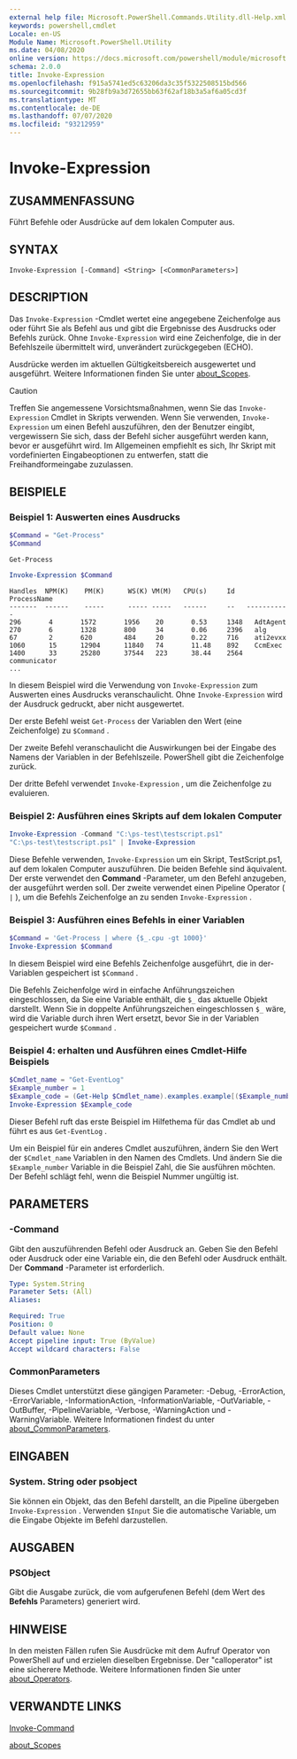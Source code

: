 ```yaml
---
external help file: Microsoft.PowerShell.Commands.Utility.dll-Help.xml
keywords: powershell,cmdlet
Locale: en-US
Module Name: Microsoft.PowerShell.Utility
ms.date: 04/08/2020
online version: https://docs.microsoft.com/powershell/module/microsoft.powershell.utility/invoke-expression?view=powershell-7.1&WT.mc_id=ps-gethelp
schema: 2.0.0
title: Invoke-Expression
ms.openlocfilehash: f915a5741ed5c63206da3c35f5322508515bd566
ms.sourcegitcommit: 9b28fb9a3d72655bb63f62af18b3a5af6a05cd3f
ms.translationtype: MT
ms.contentlocale: de-DE
ms.lasthandoff: 07/07/2020
ms.locfileid: "93212959"
---
```

# Invoke-Expression

## ZUSAMMENFASSUNG
Führt Befehle oder Ausdrücke auf dem lokalen Computer aus.

## SYNTAX

```
Invoke-Expression [-Command] <String> [<CommonParameters>]
```

## DESCRIPTION

Das `Invoke-Expression` -Cmdlet wertet eine angegebene Zeichenfolge aus oder führt Sie als Befehl aus und gibt die Ergebnisse des Ausdrucks oder Befehls zurück. Ohne `Invoke-Expression` wird eine Zeichenfolge, die in der Befehlszeile übermittelt wird, unverändert zurückgegeben (ECHO).

Ausdrücke werden im aktuellen Gültigkeitsbereich ausgewertet und ausgeführt. Weitere Informationen finden Sie unter [about_Scopes](../Microsoft.PowerShell.Core/About/about_Scopes.md).

> [!CAUTION]
> Treffen Sie angemessene Vorsichtsmaßnahmen, wenn Sie das `Invoke-Expression` Cmdlet in Skripts verwenden. Wenn Sie verwenden, `Invoke-Expression` um einen Befehl auszuführen, den der Benutzer eingibt, vergewissern Sie sich, dass der Befehl sicher ausgeführt werden kann, bevor er ausgeführt wird. Im Allgemeinen empfiehlt es sich, Ihr Skript mit vordefinierten Eingabeoptionen zu entwerfen, statt die Freihandformeingabe zuzulassen.

## BEISPIELE

### Beispiel 1: Auswerten eines Ausdrucks

```powershell
$Command = "Get-Process"
$Command
```

```Output
Get-Process
```

```powershell
Invoke-Expression $Command
```

```Output
Handles  NPM(K)    PM(K)      WS(K) VM(M)   CPU(s)     Id   ProcessName
-------  ------    -----      ----- -----   ------     --   -----------
296       4       1572       1956    20       0.53     1348   AdtAgent
270       6       1328       800     34       0.06     2396   alg
67        2       620        484     20       0.22     716    ati2evxx
1060      15      12904      11840   74       11.48    892    CcmExec
1400      33      25280      37544   223      38.44    2564   communicator
...
```

In diesem Beispiel wird die Verwendung von `Invoke-Expression` zum Auswerten eines Ausdrucks veranschaulicht. Ohne `Invoke-Expression` wird der Ausdruck gedruckt, aber nicht ausgewertet.

Der erste Befehl weist `Get-Process` der Variablen den Wert (eine Zeichenfolge) zu `$Command` .

Der zweite Befehl veranschaulicht die Auswirkungen bei der Eingabe des Namens der Variablen in der Befehlszeile. PowerShell gibt die Zeichenfolge zurück.

Der dritte Befehl verwendet `Invoke-Expression` , um die Zeichenfolge zu evaluieren.

### Beispiel 2: Ausführen eines Skripts auf dem lokalen Computer

```powershell
Invoke-Expression -Command "C:\ps-test\testscript.ps1"
"C:\ps-test\testscript.ps1" | Invoke-Expression
```

Diese Befehle verwenden, `Invoke-Expression` um ein Skript, TestScript.ps1, auf dem lokalen Computer auszuführen. Die beiden Befehle sind äquivalent. Der erste verwendet den **Command** -Parameter, um den Befehl anzugeben, der ausgeführt werden soll.
Der zweite verwendet einen Pipeline Operator ( `|` ), um die Befehls Zeichenfolge an zu senden `Invoke-Expression` .

### Beispiel 3: Ausführen eines Befehls in einer Variablen

```powershell
$Command = 'Get-Process | where {$_.cpu -gt 1000}'
Invoke-Expression $Command
```

In diesem Beispiel wird eine Befehls Zeichenfolge ausgeführt, die in der-Variablen gespeichert ist `$Command` .

Die Befehls Zeichenfolge wird in einfache Anführungszeichen eingeschlossen, da Sie eine Variable enthält, die `$_` das aktuelle Objekt darstellt. Wenn Sie in doppelte Anführungszeichen eingeschlossen `$_` wäre, wird die Variable durch ihren Wert ersetzt, bevor Sie in der Variablen gespeichert wurde `$Command` .

### Beispiel 4: erhalten und Ausführen eines Cmdlet-Hilfe Beispiels

```powershell
$Cmdlet_name = "Get-EventLog"
$Example_number = 1
$Example_code = (Get-Help $Cmdlet_name).examples.example[($Example_number-1)].code
Invoke-Expression $Example_code
```

Dieser Befehl ruft das erste Beispiel im Hilfethema für das Cmdlet ab und führt es aus `Get-EventLog` .

Um ein Beispiel für ein anderes Cmdlet auszuführen, ändern Sie den Wert der `$Cmdlet_name` Variablen in den Namen des Cmdlets. Und ändern Sie die `$Example_number` Variable in die Beispiel Zahl, die Sie ausführen möchten. Der Befehl schlägt fehl, wenn die Beispiel Nummer ungültig ist.

## PARAMETERS

### -Command

Gibt den auszuführenden Befehl oder Ausdruck an. Geben Sie den Befehl oder Ausdruck oder eine Variable ein, die den Befehl oder Ausdruck enthält. Der **Command** -Parameter ist erforderlich.

```yaml
Type: System.String
Parameter Sets: (All)
Aliases:

Required: True
Position: 0
Default value: None
Accept pipeline input: True (ByValue)
Accept wildcard characters: False
```

### CommonParameters

Dieses Cmdlet unterstützt diese gängigen Parameter: -Debug, -ErrorAction, -ErrorVariable, -InformationAction, -InformationVariable, -OutVariable, -OutBuffer, -PipelineVariable, -Verbose, -WarningAction und -WarningVariable. Weitere Informationen findest du unter [about_CommonParameters](../Microsoft.PowerShell.Core/About/about_CommonParameters.md).

## EINGABEN

### System. String oder psobject

Sie können ein Objekt, das den Befehl darstellt, an die Pipeline übergeben `Invoke-Expression` .
Verwenden `$Input` Sie die automatische Variable, um die Eingabe Objekte im Befehl darzustellen.

## AUSGABEN

### PSObject

Gibt die Ausgabe zurück, die vom aufgerufenen Befehl (dem Wert des **Befehls** Parameters) generiert wird.

## HINWEISE

In den meisten Fällen rufen Sie Ausdrücke mit dem Aufruf Operator von PowerShell auf und erzielen dieselben Ergebnisse.
Der "calloperator" ist eine sicherere Methode. Weitere Informationen finden Sie unter [about_Operators](../microsoft.powershell.core/about/about_operators.md#call-operator-).

## VERWANDTE LINKS

[Invoke-Command](../Microsoft.PowerShell.Core/Invoke-Command.md)

[about_Scopes](../Microsoft.PowerShell.Core/About/about_Scopes.md)


